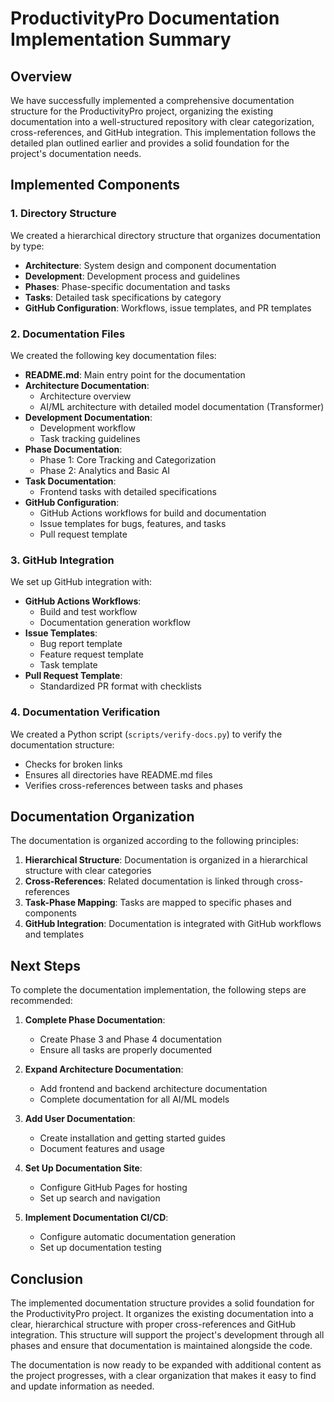 # ProductivityPro Documentation Implementation Summary

## Overview

We have successfully implemented a comprehensive documentation structure for the ProductivityPro project, organizing the existing documentation into a well-structured repository with clear categorization, cross-references, and GitHub integration. This implementation follows the detailed plan outlined earlier and provides a solid foundation for the project's documentation needs.

## Implemented Components

### 1. Directory Structure

We created a hierarchical directory structure that organizes documentation by type:

- **Architecture**: System design and component documentation
- **Development**: Development process and guidelines
- **Phases**: Phase-specific documentation and tasks
- **Tasks**: Detailed task specifications by category
- **GitHub Configuration**: Workflows, issue templates, and PR templates

### 2. Documentation Files

We created the following key documentation files:

- **README.md**: Main entry point for the documentation
- **Architecture Documentation**:
  - Architecture overview
  - AI/ML architecture with detailed model documentation (Transformer)
- **Development Documentation**:
  - Development workflow
  - Task tracking guidelines
- **Phase Documentation**:
  - Phase 1: Core Tracking and Categorization
  - Phase 2: Analytics and Basic AI
- **Task Documentation**:
  - Frontend tasks with detailed specifications
- **GitHub Configuration**:
  - GitHub Actions workflows for build and documentation
  - Issue templates for bugs, features, and tasks
  - Pull request template

### 3. GitHub Integration

We set up GitHub integration with:

- **GitHub Actions Workflows**:
  - Build and test workflow
  - Documentation generation workflow
- **Issue Templates**:
  - Bug report template
  - Feature request template
  - Task template
- **Pull Request Template**:
  - Standardized PR format with checklists

### 4. Documentation Verification

We created a Python script (`scripts/verify-docs.py`) to verify the documentation structure:

- Checks for broken links
- Ensures all directories have README.md files
- Verifies cross-references between tasks and phases

## Documentation Organization

The documentation is organized according to the following principles:

1. **Hierarchical Structure**: Documentation is organized in a hierarchical structure with clear categories
2. **Cross-References**: Related documentation is linked through cross-references
3. **Task-Phase Mapping**: Tasks are mapped to specific phases and components
4. **GitHub Integration**: Documentation is integrated with GitHub workflows and templates

## Next Steps

To complete the documentation implementation, the following steps are recommended:

1. **Complete Phase Documentation**:
   - Create Phase 3 and Phase 4 documentation
   - Ensure all tasks are properly documented

2. **Expand Architecture Documentation**:
   - Add frontend and backend architecture documentation
   - Complete documentation for all AI/ML models

3. **Add User Documentation**:
   - Create installation and getting started guides
   - Document features and usage

4. **Set Up Documentation Site**:
   - Configure GitHub Pages for hosting
   - Set up search and navigation

5. **Implement Documentation CI/CD**:
   - Configure automatic documentation generation
   - Set up documentation testing

## Conclusion

The implemented documentation structure provides a solid foundation for the ProductivityPro project. It organizes the existing documentation into a clear, hierarchical structure with proper cross-references and GitHub integration. This structure will support the project's development through all phases and ensure that documentation is maintained alongside the code.

The documentation is now ready to be expanded with additional content as the project progresses, with a clear organization that makes it easy to find and update information as needed.
